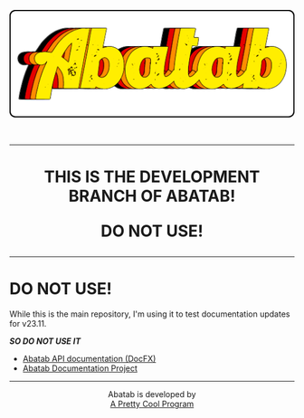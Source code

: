 <!-- 
	Last updated: 231030
-->

<div align="center">

  ![AbatabLogo](./.github/images/logo/app/AbatabLogo.png)

</div>

<br>

***

<div align="center">

  <h1>

  THIS IS THE DEVELOPMENT BRANCH OF ABATAB!

  DO NOT USE!

  </h1>

</div>

***

# DO NOT USE!

While this is the main repository, I'm using it to test documentation updates for v23.11.

***SO DO NOT USE IT***

- [Abatab API documentation (DocFX)](https://spectrum-health-systems.github.io/Abatab/)
- [Abatab Documentation Project](https://spectrum-health-systems.github.io/Abatab-Documentation-Project/)

***

<div align="center">

  Abatab is developed by<br>
  [A Pretty Cool Program](https://github.com/APrettyCoolProgram)

</div>
